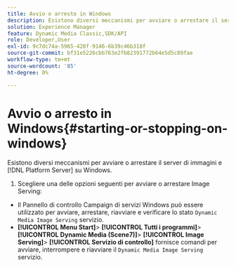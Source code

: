```yaml
---
title: Avvio o arresto in Windows
description: Esistono diversi meccanismi per avviare o arrestare il server di immagini e [!DNL Platform Server] su Windows
solution: Experience Manager
feature: Dynamic Media Classic,SDK/API
role: Developer,User
exl-id: 9c7dc74a-5965-428f-9146-6b39c46b318f
source-git-commit: bf31e5226cbb763e2fb82391772b64e5d5c89fae
workflow-type: tm+mt
source-wordcount: '85'
ht-degree: 0%

---
```


# Avvio o arresto in Windows{#starting-or-stopping-on-windows}

Esistono diversi meccanismi per avviare o arrestare il server di immagini e [!DNL Platform Server] su Windows.

1. Scegliere una delle opzioni seguenti per avviare o arrestare Image Serving:

* Il Pannello di controllo Campaign di servizi Windows può essere utilizzato per avviare, arrestare, riavviare e verificare lo stato `Dynamic Media Image Serving` servizio.
* **[!UICONTROL Menu Start]**> **[!UICONTROL Tutti i programmi]**> **[!UICONTROL Dynamic Media (Scene7)]**> **[!UICONTROL Image Serving]**> **[!UICONTROL Servizio di controllo]** fornisce comandi per avviare, interrompere e riavviare il `Dynamic Media Image Serving` servizio.
